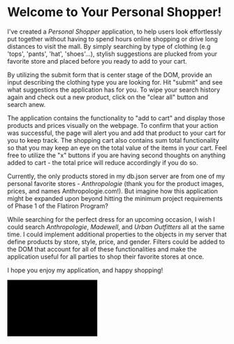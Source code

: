 # Welcome to Your Personal Shopper!

I've created a *Personal Shopper* application, to help users look effortlessly put together without having to spend hours online shopping or drive long distances to visit the mall. By simply searching by type of clothing (e.g 'tops', 'pants', 'hat', 'shoes'...), stylish suggestions are plucked from your favorite store and placed before you ready to add to your cart.

By utilizing the submit form that is center stage of the DOM, provide an input describing the clothing type you are looking for. Hit "submit" and see what suggestions the application has for you. To wipe your search history again and check out a new product, click on the "clear all" button and search anew.

The application contains the functionality to "add to cart" and display those products and prices visually on the webpage. To confirm that your action was successful, the page will alert you and add that product to your cart for you to keep track. The shopping cart also contains sum total functionality so that you may keep an eye on the total value of the items in your cart. Feel free to utilize the "x" buttons if you are having second thoughts on anything added to cart - the total price will reduce accordingly if you do so.

Currently, the only products stored in my db.json server are from one of my personal favorite stores - *Anthropologie* (thank you for the product images, prices, and names Anthropologie.com!). But imagine how this application might be expanded upon beyond hitting the minimum project requirements of Phase 1 of the Flatiron Program?

While searching for the perfect dress for an upcoming occasion, I wish I could search *Anthropologie*, *Madewell*, and *Urban Outfitters* all at the same time. I could implement additional properties to the objects in my server that define products by store, style, price, and gender. Filters could be added to the DOM that account for all of these functionalities and make the application useful for all parties to shop their favorite stores at once.

I hope you enjoy my application, and happy shopping!

![](https://github.com/remicknsisi/Sisi-Remick---Phase-1-Project/blob/main/Project_Gift_AdobeExpress.gif)
